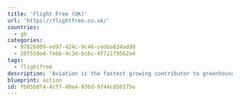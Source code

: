 ```yaml
---
title: 'Flight Free (UK)'
url: 'https://flightfree.co.uk/'
countries:
  - gb
categories:
  - 97826809-ed97-424c-9c46-cedba824add8
  - 207559a4-fe66-4c3d-bc6c-4f721f9562a4
tags:
  - flightfree
description: 'Aviation is the fastest growing contributor to greenhouse gas emissions at a time when we desperately need to reduce them. Pledge to go flight free in 2020.'
blueprint: action
id: fb05b0f4-4cf7-40e4-936d-9f44c850175e
---
```

